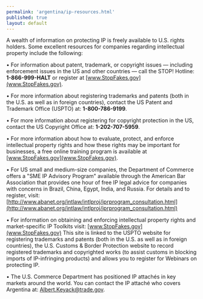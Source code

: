 ```yaml
---
permalink: 'argentina/ip-resources.html'
published: true
layout: default
---
```

A wealth of information on protecting IP is freely available to U.S. rights holders. Some excellent resources for companies regarding intellectual property include the following:

•	For information about patent, trademark, or copyright issues ― including enforcement issues in the US and other countries ― call the STOP! Hotline: **1-866-999-HALT** or register at [www.StopFakes.gov](www.StopFakes.gov).

•	For more information about registering trademarks and patents (both in the U.S. as well as in foreign countries), contact the US Patent and Trademark Office (USPTO) at: **1-800-786-9199**.

•	For more information about registering for copyright protection in the US, contact the US Copyright Office at: **1-202-707-5959**.
 
•	For more information about how to evaluate, protect, and enforce intellectual property rights and how these rights may be important for businesses, a free online training program is available at [www.StopFakes.gov](www.StopFakes.gov).

•	For US small and medium-size companies, the Department of Commerce offers a "SME IP Advisory Program" available through the American Bar Association that provides one hour of free IP legal advice for companies with concerns in Brazil, China, Egypt, India, and Russia. For details and to register, visit: [http://www.abanet.org/intlaw/intlproj/iprprogram_consultation.html](http://www.abanet.org/intlaw/intlproj/iprprogram_consultation.html)

•	For information on obtaining and enforcing intellectual property rights and market-specific IP Toolkits visit: [www.StopFakes.gov](www.StopFakes.gov) This site is linked to the USPTO website for registering trademarks and patents (both in the U.S. as well as in foreign countries), the U.S. Customs & Border Protection website to record registered trademarks and copyrighted works (to assist customs in blocking imports of IP-infringing products) and allows you to register for Webinars on protecting IP.

•	The U.S. Commerce Department has positioned IP attachés in key markets around the world. You can contact the IP attaché who covers Argentina at: [Albert.Keyack@trade.gov](Albert.Keyack@trade.gov).
